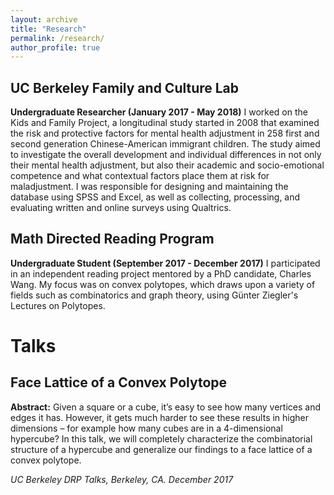 ```yaml
---
layout: archive
title: "Research"
permalink: /research/
author_profile: true
---
```


## UC Berkeley Family and Culture Lab
**Undergraduate Researcher (January 2017 - May 2018)**
I worked on the Kids and Family Project, a longitudinal study started in 2008 that examined the risk and protective factors for mental health adjustment in 258 first and second generation Chinese-American immigrant children. The study aimed to investigate the overall development and individual differences in not only their mental health adjustment, but also their academic and socio-emotional competence and what contextual factors place them at risk for maladjustment. I was responsible for designing and maintaining the database using SPSS and Excel, as well as collecting, processing, and evaluating written and online surveys using Qualtrics.

## Math Directed Reading Program
**Undergraduate Student (September 2017 - December 2017)**
I participated in an independent reading project mentored by a PhD candidate, Charles Wang. My focus was on convex polytopes, which draws upon a variety of fields such as combinatorics and graph theory, using Günter Ziegler's Lectures on Polytopes.

# Talks

## Face Lattice of a Convex Polytope 
**Abstract:** Given a square or a cube, it’s easy to see how many vertices and edges it has. However, it gets much harder to see these results in higher dimensions – for example how many cubes are in a 4-dimensional hypercube? In this talk, we will completely characterize the combinatorial structure of a hypercube and generalize our findings to a face lattice of a convex polytope.

*UC Berkeley DRP Talks, Berkeley, CA. December 2017*
